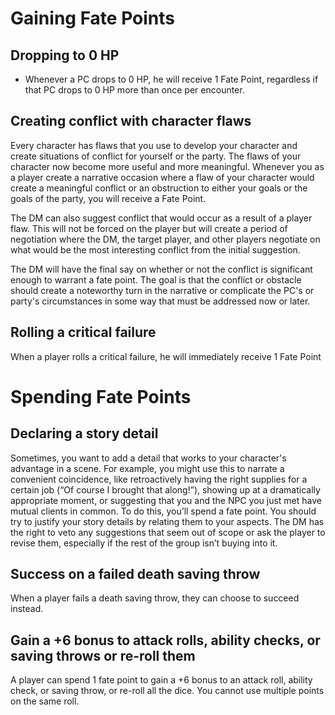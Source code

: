 # Gaining Fate Points

## Dropping to 0 HP
- Whenever a PC drops to 0 HP, he will receive 1 Fate Point, regardless if that PC drops to 0 HP more than once per encounter.

## Creating conflict with character flaws
Every character has flaws that you use to develop your character and create situations of conflict for yourself or the party. The flaws of your character now become more useful and more meaningful. Whenever you as a player create a narrative occasion where a flaw of your character would create a meaningful conflict or an obstruction to either your goals or the goals of the party, you will receive a Fate Point.

The DM can also suggest conflict that would occur as a result of a player flaw. This will not be forced on the player but will create a period of negotiation where the DM, the target player, and other players negotiate on what would be the most interesting conflict from the initial suggestion.

The DM will have the final say on whether or not the conflict is significant enough to warrant a fate point. The goal is that the conflict or obstacle should create a noteworthy turn in the narrative or complicate the PC's or party's circumstances in some way that must be addressed now or later.

## Rolling a critical failure
When a player rolls a critical failure, he will immediately receive 1 Fate Point

# Spending Fate Points
## Declaring a story detail
Sometimes, you want to add a detail that works to your character's advantage in a scene. For example, you might use this to narrate a convenient coincidence, like retroactively having the right supplies for a certain job (“Of course I brought that along!”), showing up at a dramatically appropriate moment, or suggesting that you and the NPC you just met have mutual clients in common. To do this, you’ll spend a fate point. You should try to justify your story details by relating them to your aspects. The DM has the right to veto any suggestions that seem out of scope or ask the player to revise them, especially if the rest of the group isn’t buying into it.

## Success on a failed death saving throw
When a player fails a death saving throw, they can choose to succeed instead.

## Gain a +6 bonus to attack rolls, ability checks, or saving throws or re-roll them
A player can spend 1 fate point to gain a +6 bonus to an attack roll, ability check, or saving throw, or re-roll all the dice. You cannot use multiple points on the same roll.